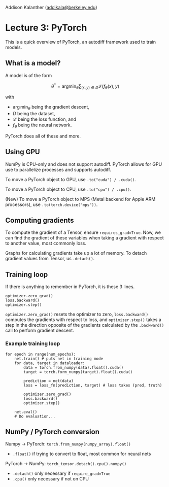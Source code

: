 Addison Kalanther (addikala@berkeley.edu)

# Lecture 3: PyTorch

This is a quick overview of PyTorch, an autodiff framework used to train models.

## What is a model?

A model is of the form

$$\theta^* = \text{argmin}_\theta \sum_{(x, y) \in D}\mathcal{L}(f_\theta(x), y)$$

with

- $\arg \min_\theta$ being the gradient descent,
- $D$ being the dataset,
- $\mathcal{L}$ being the loss function, and
- $f_\theta$ being the neural network.

PyTorch does all of these and more.

## Using GPU

NumPy is CPU-only and does not support autodiff. PyTorch allows for GPU use to parallelize processes and supports autodiff.

To move a PyTorch object to GPU, use `.to("cuda") / .cuda()`.

To move a PyTorch object to CPU, use `.to("cpu") / .cpu()`.

(New) To move a PyTorch object to MPS (Metal backend for Apple ARM processors), use `.to(torch.device("mps"))`.

## Computing gradients

To compute the gradient of a Tensor, ensure `requires_grad=True`. Now, we can find the gradient of these variables when taking a gradient with respect to another value, most commonly loss.

Graphs for calculating gradients take up a lot of memory. To detach gradient values from Tensor, us `.detach()`.

## Training loop

If there is anything to remember in PyTorch, it is these 3 lines.

```
optimizer.zero_grad()
loss.backward()
optimizer.step()
```

`optimizer.zero_grad()` resets the optimizer to zero, `loss.backward()` computes the gradients with respect to loss, and `optimizer.step()` takes a step in the direction opposite of the gradients calculated by the `.backward()` call to perform gradient descent.

### Example training loop

```
for epoch in range(num_epochs):
    net.train() # puts net in training mode
    for data, target in dataloader:
        data = torch.from_numpy(data).float().cuda()
        target = torch.form_numpy(target).float().cuda()

        prediction = net(data)
        loss = loss_fn(prediction, target) # loss takes (pred, truth)

        optimizer.zero_grad()
        loss.backward()
        optimizer.step()

    net.eval()
    # Do evaluation...
```

## NumPy / PyTorch conversion

Numpy -> PyTorch: `torch.from_numpy(numpy_array).float()`

- `.float()` if trying to convert to float, most common for neural nets

PyTorch -> NumPy: `torch_tensor.detach().cpu().numpy()`

- `.detach()` only necessary if `require_grad=True`
- `.cpu()` only necessary if not on CPU
